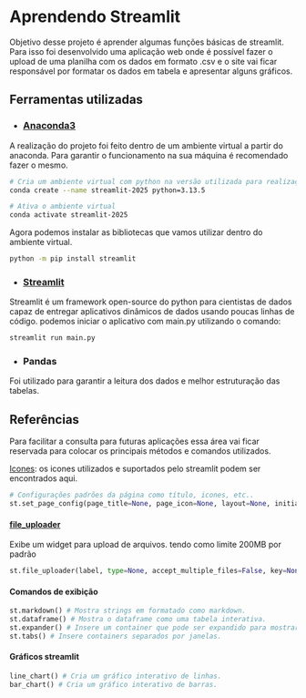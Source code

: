 # Aprendendo Streamlit
Objetivo desse projeto é aprender algumas funções básicas de streamlit. 
Para isso foi desenvolvido uma aplicação web onde é possível fazer o upload de uma planilha
com os dados em formato .csv e o site vai ficar responsável por formatar os dados em tabela e apresentar alguns gráficos.

## Ferramentas utilizadas
- ### [Anaconda3](https://docs.conda.io/projects/conda/en/latest/user-guide/tasks/manage-environments.html)
A realização do projeto foi feito dentro de um ambiente virtual a partir do anaconda. Para garantir o funcionamento na sua máquina é recomendado fazer o mesmo.

```bash
# Cria um ambiente virtual com python na versão utilizada para realização do projeto.
conda create --name streamlit-2025 python=3.13.5
```
```bash
# Ativa o ambiente virtual
conda activate streamlit-2025
```
Agora podemos instalar as bibliotecas que vamos utilizar dentro do ambiente virtual.

```bash
python -m pip install streamlit
```
- ### [Streamlit](https://docs.streamlit.io/)
Streamlit é um framework open-source do python para cientistas de dados capaz de entregar aplicativos dinâmicos de dados usando poucas linhas de código.
podemos iniciar o aplicativo com main.py utilizando o comando:
```bash 
streamlit run main.py
```
- ### Pandas
Foi utilizado para garantir a leitura dos dados e melhor estruturação das tabelas.

## Referências
Para facilitar a consulta para futuras aplicações essa área vai ficar reservada para colocar os principais métodos e comandos utilizados.

[Icones](https://streamlit-emoji-shortcodes-streamlit-app-gwckff.streamlit.app/): os icones utilizados e suportados pelo streamlit podem ser encontrados aqui.

```py
# Configurações padrões da página como título, icones, etc..
st.set_page_config(page_title=None, page_icon=None, layout=None, initial_sidebar_state=None, menu_items=None)
```

#### [file_uploader](https://docs.streamlit.io/develop/api-reference/widgets/st.file_uploader)
Exibe um widget para upload de arquivos. tendo como limite 200MB por padrão
```py
st.file_uploader(label, type=None, accept_multiple_files=False, key=None, help=None, on_change=None, args=None, kwargs=None, *, disabled=False, label_visibility="visible", width="stretch")
```

#### Comandos de exibição
```py
st.markdown() # Mostra strings em formatado como markdown.
st.dataframe() # Mostra o dataframe como uma tabela interativa.
st.expander() # Insere um container que pode ser expandido para mostrar o conteúdo ou colapsado para mostrar apenas o rótulo.
st.tabs() # Insere containers separados por janelas.
```

#### Gráficos streamlit
```py
line_chart() # Cria um gráfico interativo de linhas.
bar_chart() # Cria um gráfico interativo de barras.
```